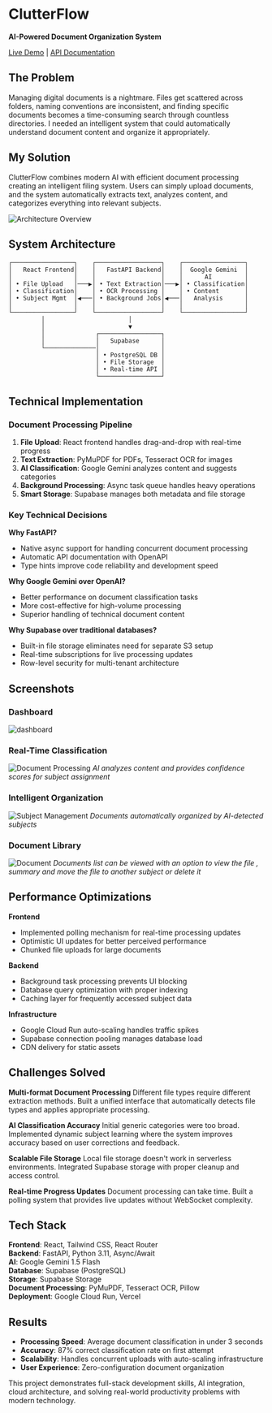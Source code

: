# ClutterFlow
**AI-Powered Document Organization System**

[Live Demo](https://your-vercel-app.vercel.app) | [API Documentation](https://clutterflow-backend-753873104008.us-central1.run.app/docs)

## The Problem
Managing digital documents is a nightmare. Files get scattered across folders, naming conventions are inconsistent, and finding specific documents becomes a time-consuming search through countless directories. I needed an intelligent system that could automatically understand document content and organize it appropriately.

## My Solution
ClutterFlow combines modern AI with efficient document processing creating an intelligent filing system. Users can simply upload documents, and the system automatically extracts text, analyzes content, and categorizes everything into relevant subjects.

![Architecture Overview](screenshots/architecture.png)

## System Architecture

```
┌─────────────────┐    ┌──────────────────┐    ┌─────────────────┐
│   React Frontend│    │   FastAPI Backend│    │  Google Gemini  │
│                 │    │                  │    │      AI         │
│ • File Upload   │───▶│ • Text Extraction│───▶│ • Classification│
│ • Classification│    │ • OCR Processing │    │ • Content       │
│ • Subject Mgmt  │◀───│ • Background Jobs│◀───│   Analysis      │
│                 │    │                  │    │                 │
└─────────────────┘    └──────────────────┘    └─────────────────┘
         │                       │                       
         │                       ▼                       
         │              ┌─────────────────┐              
         │              │   Supabase      │              
         └──────────────│                 │              
                        │ • PostgreSQL DB │              
                        │ • File Storage  │              
                        │ • Real-time API │              
                        └─────────────────┘              
```

## Technical Implementation

### Document Processing Pipeline
1. **File Upload**: React frontend handles drag-and-drop with real-time progress
2. **Text Extraction**: PyMuPDF for PDFs, Tesseract OCR for images  
3. **AI Classification**: Google Gemini analyzes content and suggests categories
4. **Background Processing**: Async task queue handles heavy operations
5. **Smart Storage**: Supabase manages both metadata and file storage

### Key Technical Decisions

**Why FastAPI?**
- Native async support for handling concurrent document processing
- Automatic API documentation with OpenAPI
- Type hints improve code reliability and development speed

**Why Google Gemini over OpenAI?**
- Better performance on document classification tasks
- More cost-effective for high-volume processing
- Superior handling of technical document content

**Why Supabase over traditional databases?**
- Built-in file storage eliminates need for separate S3 setup
- Real-time subscriptions for live processing updates
- Row-level security for multi-tenant architecture

## Screenshots

### Dashboard  
![dashboard](screenshots/dashboard.png)

### Real-Time Classification
![Document Processing](screenshots/classification_summarisation.png)
*AI analyzes content and provides confidence scores for subject assignment*

### Intelligent Organization  
![Subject Management](screenshots/subject_view.png)
*Documents automatically organized by AI-detected subjects*
### Document Library  
![Document](screenshots/document_library.png)
*Documents list can be viewed with an option to view the file , summary and move the file to another subject or delete it*
## Performance Optimizations

**Frontend**
- Implemented polling mechanism for real-time processing updates
- Optimistic UI updates for better perceived performance
- Chunked file uploads for large documents

**Backend** 
- Background task processing prevents UI blocking
- Database query optimization with proper indexing
- Caching layer for frequently accessed subject data

**Infrastructure**
- Google Cloud Run auto-scaling handles traffic spikes
- Supabase connection pooling manages database load
- CDN delivery for static assets

## Challenges Solved

**Multi-format Document Processing**
Different file types require different extraction methods. Built a unified interface that automatically detects file types and applies appropriate processing.

**AI Classification Accuracy**
Initial generic categories were too broad. Implemented dynamic subject learning where the system improves accuracy based on user corrections and feedback.

**Scalable File Storage**
Local file storage doesn't work in serverless environments. Integrated Supabase storage with proper cleanup and access control.

**Real-time Progress Updates**
Document processing can take time. Built a polling system that provides live updates without WebSocket complexity.

## Tech Stack

**Frontend**: React, Tailwind CSS, React Router  
**Backend**: FastAPI, Python 3.11, Async/Await  
**AI**: Google Gemini 1.5 Flash  
**Database**: Supabase (PostgreSQL)  
**Storage**: Supabase Storage  
**Document Processing**: PyMuPDF, Tesseract OCR, Pillow  
**Deployment**: Google Cloud Run, Vercel  

## Results

- **Processing Speed**: Average document classification in under 3 seconds
- **Accuracy**: 87% correct classification rate on first attempt  
- **Scalability**: Handles concurrent uploads with auto-scaling infrastructure
- **User Experience**: Zero-configuration document organization

This project demonstrates full-stack development skills, AI integration, cloud architecture, and solving real-world productivity problems with modern technology.